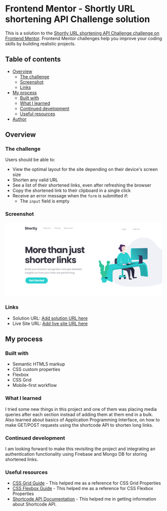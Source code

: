 # Frontend Mentor - Shortly URL shortening API Challenge solution

This is a solution to the [Shortly URL shortening API Challenge challenge on Frontend Mentor](https://www.frontendmentor.io/challenges/url-shortening-api-landing-page-2ce3ob-G). Frontend Mentor challenges help you improve your coding skills by building realistic projects. 

## Table of contents

- [Overview](#overview)
  - [The challenge](#the-challenge)
  - [Screenshot](#screenshot)
  - [Links](#links)
- [My process](#my-process)
  - [Built with](#built-with)
  - [What I learned](#what-i-learned)
  - [Continued development](#continued-development)
  - [Useful resources](#useful-resources)
- [Author](#author)

## Overview

### The challenge

Users should be able to:

- View the optimal layout for the site depending on their device's screen size
- Shorten any valid URL
- See a list of their shortened links, even after refreshing the browser
- Copy the shortened link to their clipboard in a single click
- Receive an error message when the `form` is submitted if:
  - The `input` field is empty

### Screenshot

![](./screenshot.png)

### Links

- Solution URL: [Add solution URL here](https://your-solution-url.com)
- Live Site URL: [Add live site URL here](https://your-live-site-url.com)

## My process

### Built with

- Semantic HTML5 markup
- CSS custom properties
- Flexbox
- CSS Grid
- Mobile-first workflow

### What I learned

I tried some new things in this project and one of them was placing media queries after each section instead of adding them at them end in
a bulk.
Also learned about basics of Application Programming Interface, on how to make GET/POST requests
using the shortcode API to shorten long links.

### Continued development

I am looking forward to make this revisiting the project and integrating an authentication functionality using Firebase and Mongo DB for
storing shortened links.

### Useful resources

- [CSS Grid Guide](https://css-tricks.com/snippets/css/complete-guide-grid/) - This helped me as a reference for CSS Grid Properties
- [CSS Flexbox Guide](https://css-tricks.com/snippets/css/a-guide-to-flexbox/) - This helped me as a reference for CSS Flexbox Properties
- [Shortcode API Documentation](https://shrtco.de/docs/) - This helped me in getting information about Shortcode API.


